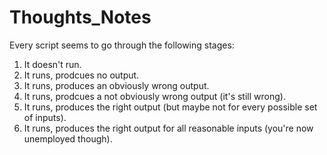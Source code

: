 # Thoughts_Notes
Every script seems to go through the following stages:
1. It doesn't run.
2. It runs, prodcues no output.
3. It runs, produces an obviously wrong output.
4. It runs, prodcues a not obviously wrong output (it's still wrong).
5. It runs, produces the right output (but maybe not for every possible set of inputs).
6. It runs, produces the right output for all reasonable inputs (you're now unemployed though). 

